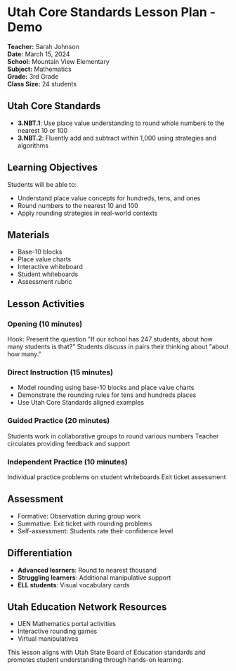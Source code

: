 # Utah Core Standards Lesson Plan - Demo

**Teacher:** Sarah Johnson  
**Date:** March 15, 2024  
**School:** Mountain View Elementary  
**Subject:** Mathematics  
**Grade:** 3rd Grade  
**Class Size:** 24 students  

## Utah Core Standards
- **3.NBT.1**: Use place value understanding to round whole numbers to the nearest 10 or 100
- **3.NBT.2**: Fluently add and subtract within 1,000 using strategies and algorithms

## Learning Objectives
Students will be able to:
- Understand place value concepts for hundreds, tens, and ones
- Round numbers to the nearest 10 and 100
- Apply rounding strategies in real-world contexts

## Materials
- Base-10 blocks
- Place value charts
- Interactive whiteboard
- Student whiteboards
- Assessment rubric

## Lesson Activities

### Opening (10 minutes)
Hook: Present the question "If our school has 247 students, about how many students is that?"
Students discuss in pairs their thinking about "about how many."

### Direct Instruction (15 minutes)
- Model rounding using base-10 blocks and place value charts
- Demonstrate the rounding rules for tens and hundreds places
- Use Utah Core Standards aligned examples

### Guided Practice (20 minutes)
Students work in collaborative groups to round various numbers
Teacher circulates providing feedback and support

### Independent Practice (10 minutes)
Individual practice problems on student whiteboards
Exit ticket assessment

## Assessment
- Formative: Observation during group work
- Summative: Exit ticket with rounding problems
- Self-assessment: Students rate their confidence level

## Differentiation
- **Advanced learners**: Round to nearest thousand
- **Struggling learners**: Additional manipulative support
- **ELL students**: Visual vocabulary cards

## Utah Education Network Resources
- UEN Mathematics portal activities
- Interactive rounding games
- Virtual manipulatives

This lesson aligns with Utah State Board of Education standards and promotes student understanding through hands-on learning. 